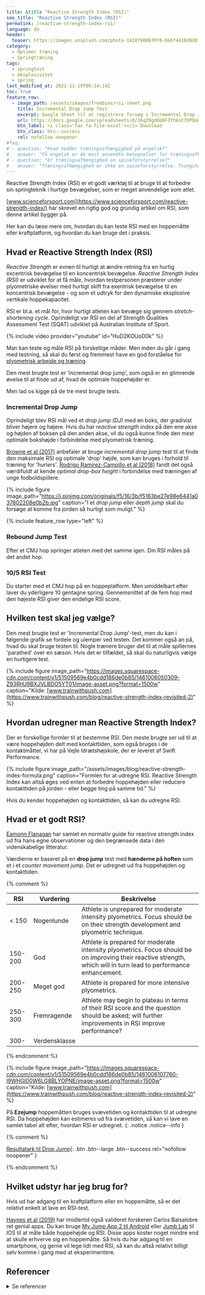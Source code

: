 ```yaml
---
title: &title "Reactive Strength Index (RSI)"
seo_title: "Reactive Strength Index (RSI)"
permalink: /reactive-strength-index-rsi/
language: da
header:
  teaser: https://images.unsplash.com/photo-1428790067070-0ebf4418d9d8?ixid=MnwxMjA3fDB8MHxwaG90by1wYWdlfHx8fGVufDB8fHx8&ixlib=rb-1.2.1&auto=format&fit=crop&w=400&q=5
category:
  - Optimer træning
  - Springtræning
tags:
  - springtest
  - eksplosivitet
  - spring
last_modified_at: 2021-11-19T08:14:14Z
toc: true
feature_row:
  - image_path: /assets/images/freebies/rsi-sheet.png
    title: Incremental Drop Jump Test
    excerpt: Google Sheet til at registrere forsøg i Incremental Drop Jump test, hvor du får udregnet RSI baseret på hoppehøjde og kontakttid. Med vurdering baseret på Eamonn Flanagans arbejde.
    url: https://docs.google.com/spreadsheets/d/16qZ9gd6U8FZYhkoC7bPQo0Ggby0cTSmw_UzyhhZqCNk/copy?usp=sharing
    btn_label: <i class='fas fa-file-excel'></i> Download
    btn_class: btn--success
    rel: nofollow noopener
#faq:
# - question: "Hvad hedder træningsafhængighed på engelsk?"
#   answer: "På engelsk er de mest anvendte betegnelser for træningsafhængighed 'exercise #addiction' og 'exercise dependence'."
# - question: "Er træningsafhængighed en spiseforstyrrelse?"
#   answer: "Træningsafhængighed er ikke en spiseforstyrrelse. Tvangshandlingerne er nemlig #ikke centreret omkring spisevaner, men derimod motion og træning. Træningsafhængig og #spiseforstyrrelser følges dog ofte ad."
---
```


Reactive Strength Index (RSI) er et godt værktøj til at bruge til at forbedre sin springteknik i hurtige bevægelser, som er meget anvendelige som atlet.

[www.scienceforsport.com](https://www.scienceforsport.com/reactive-strength-index/) har skrevet en rigtig god og grundig artikel om RSI, som denne artikel bygger på.

Her kan du læse mere om, hvordan du kan teste RSI med en hoppemåtte eller kraftplatform, og hvordan du kan bruge det i praksis.

## Hvad er Reactive Strength Index (RSI)

_Reactive Strength_ er evnen til hurtigt at ændre retning fra en hurtig excentrisk bevægelse til en koncentrisk bevægelse. _Reactive Strength Index (RSI)_ er udviklet for at få måle, hvordan testpersonen præsterer under plyometriske øvelser med hurtigt skift fra exentrisk bevægelse til en koncentrisk bevægelse - og som et udtryk for den dynamiske eksplosive vertikale hoppekapacitet.

RSI er bl.a. et mål for, hvor hurtigt atleten kan bevæge sig gennem _stretch-shortening cycle_.  Oprindeligt var RSI en del af Strength Qualities Assessment Test (SQAT) udviklet på Australian Institute of Sport.

{% include video provider="youtube" id="HuD2KOUoD0k" %}

Man kan teste og måle RSI på forskellige måder. Men inden du går i gang med testning, så skal du først og fremmest have en god forståelse for [plyometrisk arbejde og træning](/plyometrisk-traening/).

Den mest brugte test er ‘incremental drop jump’, som også er en glimrende øvelse til at finde ud af, hvad de optimale hoppehøjder er.

Men lad os kigge på de tre mest brugte tests.

### Incremental Drop Jump

Oprindeligt blev RSI mål ved et _drop jump (DJ)_ med en boks, der gradivist bliver højere og højere. Hvis du har _reactive strength index_ på den ene akse og højden af boksen på den anden akse, vil du også kunne finde den mest optimale bokshøjde i forbindelse med plyometrisk træning.

[Browne et al (2017)](https://pubmed.ncbi.nlm.nih.gov/27379959/) anbefaler at bruge _incremental drop jump_ test til at finde den maksimale RSI og optimale 'drop' højde, som kan bruges i forhold til træning for 'hurlers'. [Rodrigo Ramirez-Campillo et al (2018)](https://pubmed.ncbi.nlm.nih.gov/29389692/) fandt det også værdifuldt at kende _optimal drop-box height_ i forbindelse med træningen af unge fodboldspillere.

{% include figure image_path="https://i.pinimg.com/originals/f5/16/3b/f5163be27e98e6441a037602208e0b2b.jpg" caption="I et _drop jump_ eller _depth jump_ skal du forsøge at komme fra jorden så hurtigt som muligt." %}

{% include feature_row type="left" %}

### Rebound Jump Test

Efter et CMJ hop springer atleten med det samme igen. Din RSI måles på det andet hop.

### 10/5 RSI Test

Du starter med et CMJ hop på en hoppeplatform. Men umiddelbart efter laver du yderligere 10 gentagne spring. Gennemsnittet af de fem hop med den højeste RSI giver den endelige RSI score.

## Hvilken test skal jeg vælge?

Den mest brugte test er 'Incremental Drop Jump'-test, men du kan i følgende grafik se fordele og ulemper ved testen. Det kommer også an på, hvad du skal bruge testen til. Nogle trænere bruger det til at måle spillernes 'parathed' over en sæson. Hvis det er tilfældet, så skal du naturligvis vælge en hurtigere test.

{% include figure image_path="https://images.squarespace-cdn.com/content/v1/51509569e4b0cdd186de0b85/1461006050309-Z93RHJ9BXJVLBDO5YT01/image-asset.png?format=1500w" caption="Kilde: [www.trainwithpush.com](https://www.trainwithpush.com/blog/reactive-strength-index-revisited-2)" %}

## Hvordan udregner man Reactive Strength Index?

Der er forskellige formler til at bestemme RSI. Den meste brugte ser ud til at være hoppehøjden delt med kontakttiden, som også bruges i de kontaktmåtter, vi har på Vejle Idrætshøjskole, der er leveret af Swift Performance.

{% include figure image_path="/assets/images/blog/reactive-strength-index-formula.png" caption="Formlen for at udregne RSI. Reactive Strength Index kan altså øges ved enten at forbedre hoppehøjden eller reducere kontakttiden på jorden - eller begge ting på samme tid." %}

Hvis du kender hoppehøjden og kontakttiden, så kan du udregne RSI.

## Hvad er et godt RSI?

[Eamonn Flanagan](https://www.trainwithpush.com/blog/reactive-strength-index-revisited-2) har samlet en normativ guide for reactive strength index ud fra hans egne observationer og den begrænsede data i den videnskabelige litteratur.

Værdierne er baseret på en **drop jump** test med **hænderne på hoften** som et i et _counter movement jump_. Det er udregnet ud fra hoppehøjden og kontakttiden.

{% comment %}

| RSI | Vurdering | Beskrivelse |
|-|-|-|
| \< 150 | Nogenlunde | Athlete is unprepared for moderate intensity plyometrics. Focus should be on their strength development and plyometric technique. |
| 150-200 | God | Athlete is prepared for moderate intensity plyometrics. Focus should be on improving their reactive strength, which will in turn lead to performance enhancement. |
| 200-250 | Meget god | Athlete is prepared for more intensive plyometrics. |
| 250-300 | Fremragende | Athlete may begin to plateau in terms of their RSI score and the question should be asked; will further improvements in RSI improve performance? |
| 300- | Verdensklasse |  |

{% endcomment %}

{% include figure image_path="https://images.squarespace-cdn.com/content/v1/51509569e4b0cdd186de0b85/1461006107760-I9WHGI00W6LG8BLYOPNE/image-asset.png?format=1500w" caption="Kilde: [www.trainwithpush.com](https://www.trainwithpush.com/blog/reactive-strength-index-revisited-2)" %}

På **Ezejump** hoppemåtten bruges svævetiden og kontakttiden til at udregne RSI. Da hoppehøjden kan estimeres ud fra svævetiden, så kan vi lave en samlet tabel alt efter, hvordan RSI er udregnet.
{: .notice .notice--info }

{% comment %}

[<i class='fas fa-file-excel'></i> Resultatark til Drop Jump](https://docs.google.com/spreadsheets/d/16qZ9gd6U8FZYhkoC7bPQo0Ggby0cTSmw_UzyhhZqCNk/copy){: .btn .btn--large .btn--success rel="nofollow noopener" }

{% endcomment %}

## Hvilket udstyr har jeg brug for?

Hvis ud har adgang til en kraftplatform eller en hoppemåtte, så er det relativt enkelt at lave en RSI-test.

[Haynes et al (2019)](https://pubmed.ncbi.nlm.nih.gov/29589412/) har imidlertid også valideret forskeren Carlos Balsalobre ret genial apps. Du kan bruge [My Jump App 2 til Android](https://play.google.com/store/apps/details?id=com.my.jump&hl=da&gl=US) eller [Jumb Lab](https://apps.apple.com/us/app/my-jump-lab/id1554077178) til IOS til at måle både hoppehøjde og RSI. Disse apps koster noget mindre end at skulle erhverve sig en hoppemåtte. Så hvis du har adgang til en smartphone, og gerne vil lege lidt med RSI, så kan du altså relativt billigt selv komme i gang med at eksperimentere.

## Referencer

<details markdown="1">
  <summary>Se referencer</summary>

- [Guide To Reactive Strength Index](https://www.outputsports.com/new-blog/2020/5/5/guide-to-reactive-strength-index)
- [The Reactive Strength Index Revisited](https://www.trainwithpush.com/blog/reactive-strength-index-revisited)
- [The Reactive Strength Index Revisited Part II](https://www.trainwithpush.com/blog/reactive-strength-index-revisited-2)
</details>
